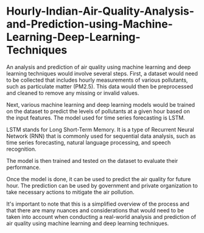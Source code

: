 # Hourly-Indian-Air-Quality-Analysis-and-Prediction-using-Machine-Learning-Deep-Learning-Techniques

An analysis and prediction of air quality using machine learning and deep learning techniques would involve several steps. First, a dataset would need to be collected that includes hourly measurements of various pollutants, such as particulate matter (PM2.5). This data would then be preprocessed and cleaned to remove any missing or invalid values.

Next, various machine learning and deep learning models would be trained on the dataset to predict the levels of pollutants at a given hour based on the input features. The model used for time series forecasting is LSTM. 

LSTM stands for Long Short-Term Memory. It is a type of Recurrent Neural Network (RNN) that is commonly used for sequential data analysis, such as time series forecasting, natural language processing, and speech recognition.

The model is then trained and tested on the dataset to evaluate their performance.

Once the model is done, it can be used to predict the air quality for future hour. The prediction can be used by government and private organization to take necessary actions to mitigate the air pollution.

It's important to note that this is a simplified overview of the process and that there are many nuances and considerations that would need to be taken into account when conducting a real-world analysis and prediction of air quality using machine learning and deep learning techniques.

